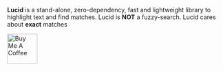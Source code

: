 **Lucid** is a stand-alone, zero-dependency, fast and lightweight library to highlight text and find matches.
Lucid is **NOT** a fuzzy-search. Lucid cares about **exact** matches

<a href="https://www.buymeacoffee.com/niekes" target="_blank"><img src="https://cdn.buymeacoffee.com/buttons/v2/default-yellow.png" alt="Buy Me A Coffee" height="70"></a>
